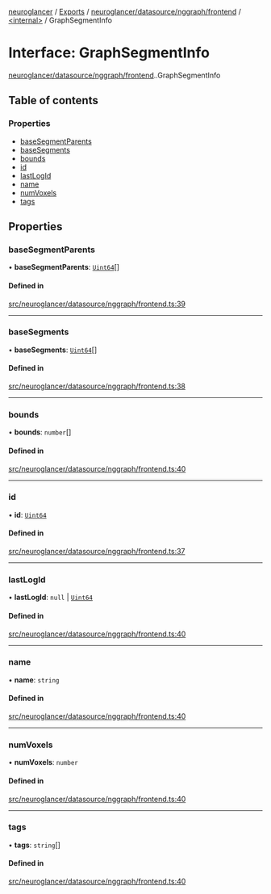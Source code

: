 [neuroglancer](../README.md) / [Exports](../modules.md) / [neuroglancer/datasource/nggraph/frontend](../modules/neuroglancer_datasource_nggraph_frontend.md) / [<internal\>](../modules/neuroglancer_datasource_nggraph_frontend._internal_.md) / GraphSegmentInfo

# Interface: GraphSegmentInfo

[neuroglancer/datasource/nggraph/frontend](../modules/neuroglancer_datasource_nggraph_frontend.md).[<internal>](../modules/neuroglancer_datasource_nggraph_frontend._internal_.md).GraphSegmentInfo

## Table of contents

### Properties

- [baseSegmentParents](neuroglancer_datasource_nggraph_frontend._internal_.GraphSegmentInfo.md#basesegmentparents)
- [baseSegments](neuroglancer_datasource_nggraph_frontend._internal_.GraphSegmentInfo.md#basesegments)
- [bounds](neuroglancer_datasource_nggraph_frontend._internal_.GraphSegmentInfo.md#bounds)
- [id](neuroglancer_datasource_nggraph_frontend._internal_.GraphSegmentInfo.md#id)
- [lastLogId](neuroglancer_datasource_nggraph_frontend._internal_.GraphSegmentInfo.md#lastlogid)
- [name](neuroglancer_datasource_nggraph_frontend._internal_.GraphSegmentInfo.md#name)
- [numVoxels](neuroglancer_datasource_nggraph_frontend._internal_.GraphSegmentInfo.md#numvoxels)
- [tags](neuroglancer_datasource_nggraph_frontend._internal_.GraphSegmentInfo.md#tags)

## Properties

### baseSegmentParents

• **baseSegmentParents**: [`Uint64`](../classes/neuroglancer_util_uint64.Uint64.md)[]

#### Defined in

[src/neuroglancer/datasource/nggraph/frontend.ts:39](https://github.com/ActiveBrainAtlas2/neuroglancer/blob/91617476/src/neuroglancer/datasource/nggraph/frontend.ts#L39)

___

### baseSegments

• **baseSegments**: [`Uint64`](../classes/neuroglancer_util_uint64.Uint64.md)[]

#### Defined in

[src/neuroglancer/datasource/nggraph/frontend.ts:38](https://github.com/ActiveBrainAtlas2/neuroglancer/blob/91617476/src/neuroglancer/datasource/nggraph/frontend.ts#L38)

___

### bounds

• **bounds**: `number`[]

#### Defined in

[src/neuroglancer/datasource/nggraph/frontend.ts:40](https://github.com/ActiveBrainAtlas2/neuroglancer/blob/91617476/src/neuroglancer/datasource/nggraph/frontend.ts#L40)

___

### id

• **id**: [`Uint64`](../classes/neuroglancer_util_uint64.Uint64.md)

#### Defined in

[src/neuroglancer/datasource/nggraph/frontend.ts:37](https://github.com/ActiveBrainAtlas2/neuroglancer/blob/91617476/src/neuroglancer/datasource/nggraph/frontend.ts#L37)

___

### lastLogId

• **lastLogId**: ``null`` \| [`Uint64`](../classes/neuroglancer_util_uint64.Uint64.md)

#### Defined in

[src/neuroglancer/datasource/nggraph/frontend.ts:40](https://github.com/ActiveBrainAtlas2/neuroglancer/blob/91617476/src/neuroglancer/datasource/nggraph/frontend.ts#L40)

___

### name

• **name**: `string`

#### Defined in

[src/neuroglancer/datasource/nggraph/frontend.ts:40](https://github.com/ActiveBrainAtlas2/neuroglancer/blob/91617476/src/neuroglancer/datasource/nggraph/frontend.ts#L40)

___

### numVoxels

• **numVoxels**: `number`

#### Defined in

[src/neuroglancer/datasource/nggraph/frontend.ts:40](https://github.com/ActiveBrainAtlas2/neuroglancer/blob/91617476/src/neuroglancer/datasource/nggraph/frontend.ts#L40)

___

### tags

• **tags**: `string`[]

#### Defined in

[src/neuroglancer/datasource/nggraph/frontend.ts:40](https://github.com/ActiveBrainAtlas2/neuroglancer/blob/91617476/src/neuroglancer/datasource/nggraph/frontend.ts#L40)

